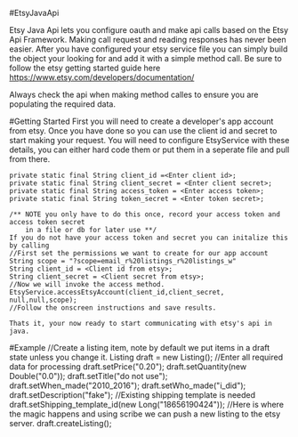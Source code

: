 #EtsyJavaApi

Etsy Java Api lets you configure oauth and make api calls based on the Etsy Api Framework.
Making call request and reading responses has never been easier. After you have configured your etsy service file you can simply build the object your looking for and add it with a simple method call.
Be sure to follow the etsy getting started guide here https://www.etsy.com/developers/documentation/

Always check the api when making method calles to ensure you are populating the required data.


#Getting Started
	First you will need to create a developer's app account from etsy. 
	Once you have done so you can use the client id and secret to start making your request. 
	You will need to configure EtsyService with these details, you can either hard 
	code them or put them in a seperate file and pull from there.
	
	private static final String client_id =<Enter client id>;
	private static final String client_secret = <Enter client secret>;
	private static final String access_token = <Enter access token>;
	private static final String token_secret = <Enter token secret>;
	
	/** NOTE you only have to do this once, record your access token and access token secret 
	    in a file or db for later use **/
	If you do not have your access token and secret you can initalize this by calling
	//First set the permissions we want to create for our app account
	String scope = "?scope=email_r%20listings_r%20listings_w"
	String client_id = <Client id from etsy>;
	String client_secret = <Client secret from etsy>;
	//Now we will invoke the access method.
	EtsyService.accessEtsyAccount(client_id,client_secret, null,null,scope);
	//Follow the onscreen instructions and save results.
	
	Thats it, your now ready to start communicating with etsy's api in java.
	

#Example 
		//Create a listing item, note by default we put items in a draft state unless you change it.
		Listing draft = new Listing();
		//Enter all required data for processing
		draft.setPrice("0.20");
		draft.setQuantity(new Double("0.0"));
		draft.setTitle("do not use");
		draft.setWhen_made("2010_2016");
		draft.setWho_made("i_did");
		draft.setDescription("fake");
		//Existing shipping template is needed
		draft.setShipping_template_id(new Long("18656190424"));
		//Here is where the magic happens and using scribe we can push a new listing to the etsy server.
		draft.createListing();
